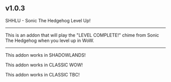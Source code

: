 v1.0.3
 ------------------------------

SHHLU - Sonic The Hedgehog Level Up!

 ------------------------------

This is an addon that will play the "LEVEL COMPLETE!" chime from Sonic The Hedgehog when you level up in WoW.

 ------------------------------

This addon works in SHADOWLANDS!

This addon works in CLASSIC WOW!

This addon works in CLASSIC TBC!
